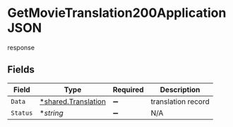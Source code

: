 # GetMovieTranslation200ApplicationJSON

response


## Fields

| Field                                                     | Type                                                      | Required                                                  | Description                                               |
| --------------------------------------------------------- | --------------------------------------------------------- | --------------------------------------------------------- | --------------------------------------------------------- |
| `Data`                                                    | [*shared.Translation](../../models/shared/translation.md) | :heavy_minus_sign:                                        | translation record                                        |
| `Status`                                                  | **string*                                                 | :heavy_minus_sign:                                        | N/A                                                       |